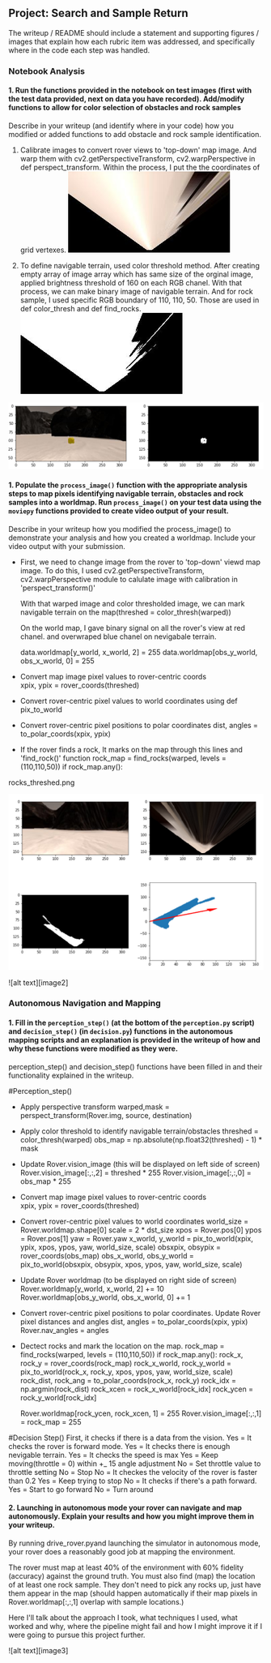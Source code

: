 ## Project: Search and Sample Return
The writeup / README should include a statement and supporting figures / images that explain how each rubric item was addressed, and specifically where in the code each step was handled.

### Notebook Analysis
#### 1. Run the functions provided in the notebook on test images (first with the test data provided, next on data you have recorded). Add/modify functions to allow for color selection of obstacles and rock samples
Describe in your writeup (and identify where in your code) how you modified or added functions to add obstacle and rock sample identification.

 1.  Calibrate images to convert rover views to  'top-down' map image. And warp them with cv2.getPerspectiveTransform, cv2.warpPerspective in def perspect_transform. Within the process, I put the the coordinates of grid vertexes.
 ![image](output/warped_example.jpg)
 
 
 
 2. To define navigable terrain, used color threshold method. After creating empty array of image array which has same size of the orginal image,  applied brightness threshold of 160 on each RGB chanel. With that process, we can make binary image of navigable terrain. And for rock sample, I used specific RGB boundary of 110, 110, 50.
 Those are used in def color_thresh and def find_rocks.
 ![image](output/warped_threshed.jpg)
 
 
 ![image](output/rocks_threshed.png)
  

#### 1. Populate the `process_image()` function with the appropriate analysis steps to map pixels identifying navigable terrain, obstacles and rock samples into a worldmap.  Run `process_image()` on your test data using the `moviepy` functions provided to create video output of your result. 

Describe in your writeup how you modified the process_image() to demonstrate your analysis and how you created a worldmap. Include your video output with your submission.


- First, we need to change image from the rover to 'top-down' viewd map image. To do this, I used cv2.getPerspectiveTransform,  cv2.warpPerspective module to calulate image with calibration in 'perspect_transform()'

  
  With that warped image and color thresholded image, we can mark navigable terrain on the map(threshed = color_thresh(warped))
  
  On the world map, I gave binary signal on all the rover's view at red chanel. and overwraped blue chanel on nevigabale terrain.
  
    data.worldmap[y_world, x_world, 2] = 255
    data.worldmap[obs_y_world, obs_x_world, 0] = 255
    
- Convert map image pixel values to rover-centric coords    
    xpix, ypix = rover_coords(threshed)
    
- Convert rover-centric pixel values to world coordinates using def pix_to_world

- Convert rover-centric pixel positions to polar coordinates 
    dist, angles = to_polar_coords(xpix, ypix)
    
 - If the rover finds a rock, It marks on the map through this lines and 'find_rock()' function
     rock_map = find_rocks(warped, levels = (110,110,50))
     if rock_map.any():
 
 rocks_threshed.png


 ![image](output/processed.png)
  
![alt text][image2]
### Autonomous Navigation and Mapping

#### 1. Fill in the `perception_step()` (at the bottom of the `perception.py` script) and `decision_step()` (in `decision.py`) functions in the autonomous mapping scripts and an explanation is provided in the writeup of how and why these functions were modified as they were.
perception_step() and decision_step() functions have been filled in and their functionality explained in the writeup.

#Perception_step()

 - Apply perspective transform 
 warped,mask = perspect_transform(Rover.img, source, destination)
 
 -  Apply color threshold to identify navigable terrain/obstacles
    threshed = color_thresh(warped)
    obs_map = np.absolute(np.float32(threshed) - 1)  *  mask
    
 - Update Rover.vision_image (this will be displayed on left side of screen)
    Rover.vision_image[:,:,2] = threshed * 255
    Rover.vision_image[:,:,0] = obs_map * 255
    
 - Convert map image pixel values to rover-centric coords    
    xpix, ypix = rover_coords(threshed)
    
 - Convert rover-centric pixel values to world coordinates
    world_size = Rover.worldmap.shape[0]
    scale = 2 * dst_size
    xpos = Rover.pos[0]
    ypos = Rover.pos[1]
    yaw = Rover.yaw
    x_world, y_world = pix_to_world(xpix, ypix, xpos, ypos,
                                yaw, world_size, scale)
    obsxpix, obsypix = rover_coords(obs_map)
    obs_x_world, obs_y_world = pix_to_world(obsxpix, obsypix, xpos, ypos,
                                           yaw, world_size, scale)
                                           
 - Update Rover worldmap (to be displayed on right side of screen)         
    Rover.worldmap[y_world, x_world, 2] += 10
    Rover.worldmap[obs_y_world, obs_x_world, 0] += 1
    
 - Convert rover-centric pixel positions to polar coordinates.   Update Rover pixel distances and angles
    dist, angles = to_polar_coords(xpix, ypix)
    Rover.nav_angles = angles
    
 - Dectect rocks and mark the location on the map.
    rock_map = find_rocks(warped, levels = (110,110,50))
    if rock_map.any():
      rock_x, rock_y = rover_coords(rock_map)
      rock_x_world, rock_y_world = pix_to_world(rock_x, rock_y, xpos, ypos,
                                                yaw, world_size, scale)
      rock_dist, rock_ang = to_polar_coords(rock_x, rock_y)
      rock_idx = np.argmin(rock_dist)
      rock_xcen = rock_x_world[rock_idx]
      rock_ycen = rock_y_world[rock_idx]
      
      Rover.worldmap[rock_ycen, rock_xcen, 1] = 255
      Rover.vision_image[:,:,1] = rock_map = 255
      
#Decision Step()
 First, it checks if there is a data from the vision.
  Yes = It checks the rover is forward mode.
      Yes = It checks there is enough nevigable terrain.
          Yes = It checks the speed is max
              Yes = Keep moving(throttle = 0) within +_ 15 angle adjustment 
              No  = Set throttle value to throttle setting
          No = Stop
      No = It checkes the velocity of the rover is faster than 0.2
          Yes = Keep trying to stop
          No = It checks if there's a path forward.
              Yes = Start to go forward
              No = Turn around
              
#### 2. Launching in autonomous mode your rover can navigate and map autonomously.  Explain your results and how you might improve them in your writeup. 
By running drive_rover.pyand launching the simulator in autonomous mode, your rover does a reasonably good job at mapping the environment.

The rover must map at least 40% of the environment with 60% fidelity (accuracy) against the ground truth. You must also find (map) the location of at least one rock sample. They don't need to pick any rocks up, just have them appear in the map (should happen automatically if their map pixels in Rover.worldmap[:,:,1] overlap with sample locations.)



Here I'll talk about the approach I took, what techniques I used, what worked and why, where the pipeline might fail and how I might improve it if I were going to pursue this project further.  



![alt text][image3]


